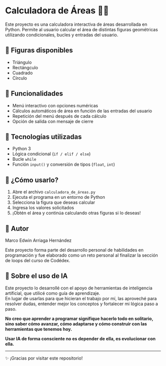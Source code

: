 # Calculadora de Áreas 🧮📐

Este proyecto es una calculadora interactiva de áreas desarrollada en Python. Permite al usuario calcular el área de distintas figuras geométricas utilizando condicionales, bucles y entradas del usuario.

## 🔹 Figuras disponibles
- Triángulo
- Rectángculo
- Cuadrado
- Círculo

## 🔁 Funcionalidades
- Menú interactivo con opciones numéricas
- Cálculos automáticos de área en función de las entradas del usuario
- Repetición del menú después de cada cálculo
- Opción de salida con mensaje de cierre

## 🧠 Tecnologías utilizadas
- Python 3
- Lógica condicional (`if / elif / else`)
- Bucle `while`
- Función `input()` y conversión de tipos (`float`, `int`)

## 🚀 ¿Cómo usarlo?
1. Abre el archivo `calculadora_de_áreas.py`
2. Ejecuta el programa en un entorno de Python
3. Selecciona la figura que deseas calcular
4. Ingresa los valores solicitados
5. ¡Obtén el área y continúa calculando otras figuras si lo deseas!

## 📌 Autor
Marco Edwin Arriaga Hernández

Este proyecto forma parte del desarrollo personal de habilidades en programación y fue elaborado como un reto personal al finalizar la sección de loops del curso de Codédex.

## 🤖 Sobre el uso de IA

Este proyecto lo desarrollé con el apoyo de herramientas de inteligencia artificial, que utilicé como guía de aprendizaje.  
En lugar de usarlas para que hicieran el trabajo por mí, las aproveché para resolver dudas, entender mejor los conceptos y fortalecer mi lógica paso a paso.

**No creo que aprender a programar signifique hacerlo todo en solitario, sino saber cómo avanzar, cómo adaptarse y cómo construir con las herramientas que tenemos hoy.**

**Usar IA de forma consciente no es depender de ella, es evolucionar con ella.**

---

✨ ¡Gracias por visitar este repositorio!
